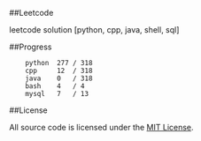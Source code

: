 ##Leetcode

leetcode solution [python, cpp, java, shell, sql]

##Progress

```	
    python  277 / 318
    cpp     12  / 318
    java    0   / 318
    bash    4   / 4
    mysql   7   / 13
```

##License

All source code is licensed under the [MIT License](https://raw.githubusercontent.com/luosch/leetcode/master/LICENSE).
